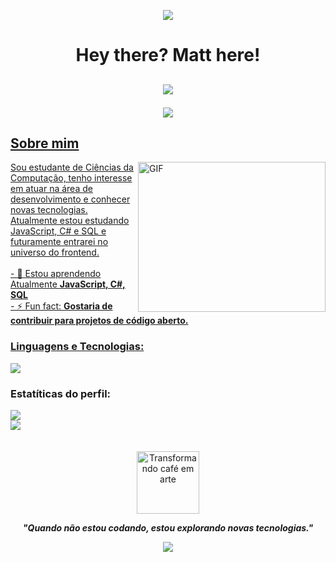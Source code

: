 <!-- Topo com onda -->
<p align="center"> 
  <img src="https://capsule-render.vercel.app/api?animation=fadeIn&type=waving&color=0:0a1128,20:0a1128,60:005f73,100:00e6ff&height=120&section=header&radius=30&waveScale=20&waveFrequency=2&waveSpeed=1.5"/> 
</p>

<h1 align="center">Hey there? Matt here!</h1>

<h2 align="center">
  <a href="https://git.io/typing-svg">
    <img src="https://readme-typing-svg.herokuapp.com/?lines=-+Matt:+Sejam+Bem+vindos+ao+meu+universo!;Desenvolvedor+Csharp+e+JavaScript;&font=Orbitron&size=24&duration=4300&color=00FFFF&background=0A112800&center=true&width=580&height=50&vCenter=true&weight=600">
  </a>
  <!-- redes sociais-->
<p align="center">
  <a href="#"><img src="https://img.shields.io/badge/linkedin-%230077B5.svg?&style=for-the-badge&logo=linkedin&logoColor=white" />
  <a href="mailto:#><img src="https://img.shields.io/badge/Gmail-D14836?style=for-the-badge&logo=gmail&logoColor=white" />
</p> 
</h2>
    
<h2 align="left">Sobre mim</h2> 

  <img align="right" width="300"  height="240px"
      alt= "GIF" src="https://user-images.githubusercontent.com/74038190/212750996-938b257b-266c-45a7-9af7-655341c0f58b.gif">
      
  <p align="center">
    <p align = "left">Sou estudante de Ciências da Computação,
    tenho interesse em atuar na área de desenvolvimento e conhecer novas tecnologias.
    Atualmente estou estudando JavaScript, C# e SQL e futuramente entrarei no universo do frontend.<br><br>
   -  🌱 Estou aprendendo Atualmente <strong>JavaScript, C#, SQL</strong><br>
   -  ⚡ Fun fact: <strong>Gostaria de contribuir para projetos de código aberto.</strong> 
    </p>
  </p>
<!-- minhas tecnologias que domino-->
<h3 align="left">Linguagens e Tecnologias:</h3>    
<p align="left">
  <a href="https://skillicons.dev">
    <img src="https://skillicons.dev/icons?i=cs,js,git&perline=8" />
  </a>
</p>

<!-- stats-->
<h3 align="left">Estatíticas do perfil:</h3> 
<div align="left" >
  <img src="https://github-readme-stats.vercel.app/api?username=omatheusaraujo&show_icons=true&theme=tokyonight&hide_border=true&include_all_commits=false&count_private=false" />
  <br/>
  <img src="https://github-readme-stats.vercel.app/api/top-langs/?username=omatheusaraujo&layout=compact&theme=tokyonight&hide_border=true" />
</div><br><br>
<div align="center">
  <!-- GIF da pasta assets -->
  <img src="./assets/coffee.gif" alt="Transformando café em arte" width="100px"/>
  
  <!-- Frase em itálico -->
  <p><strong><i>"Quando não estou codando, estou explorando novas tecnologias."</i><strong> </p>
</div>
<!-- Rodapé com onda -->
<p align="center"> 
  <img src="https://capsule-render.vercel.app/api?type=waving&color=0:0a1128,20:0a1128,60:005f73,100:00e6ff&height=120&section=footer&radius=30&waveScale=20&waveFrequency=2&waveSpeed=1.5&reverse=true"/>
</p>

<!--
**omatheusaraujo/omatheusaraujo** is a ✨ _special_ ✨ repository because its `README.md` (this file) appears on your GitHub profile.

Here are some ideas to get you started:

- 🔭 I’m currently working on ...
- 🌱 I’m currently learning ...
- 👯 I’m looking to collaborate on ...
- 🤔 I’m looking for help with ...
- 💬 Ask me about ...
- 📫 How to reach me: ...
- 😄 Pronouns: ...
- ⚡ Fun fact: ...
-->
